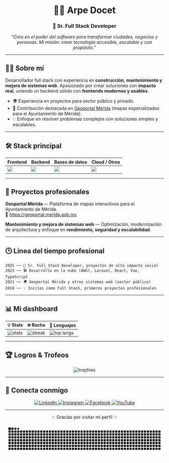 <div align="center">

# 👨‍💻 Arpe Docet
### 🚀 Sr. Full Stack Developer

<em>“Creo en el poder del software para transformar ciudades, negocios y personas.
Mi misión: crear tecnología accesible, escalable y con propósito.”</em>

---

</div>

## 🧑‍💼 Sobre mí
Desarrollador full stack con experiencia en **construcción, mantenimiento y mejora de sistemas web**.
Apasionado por crear soluciones con **impacto real**, uniendo un backend sólido con **frontends modernos y usables**.

- 🌍 Experiencia en proyectos para sector público y privado.
- 📍 Contribución destacada en [Geoportal Mérida](https://geoportal.merida.gob.mx) (mapas especializados para el Ayuntamiento de Mérida).
- 💡 Enfoque en resolver problemas complejos con soluciones simples y escalables.

---

## 🛠️ Stack principal

<div align="center">

| Frontend | Backend | Bases de datos | Cloud / Otros |
|----------|---------|----------------|---------------|
| <img src="https://skillicons.dev/icons?i=js,ts,react,vue" height="28" /> | <img src="https://skillicons.dev/icons?i=python,php,laravel" height="28" /> | <img src="https://skillicons.dev/icons?i=mysql,postgres" height="28" /> | <img src="https://skillicons.dev/icons?i=aws,git" height="28" /> |

</div>

---

## 📌 Proyectos profesionales

**Geoportal Mérida** — Plataforma de mapas interactivos para el Ayuntamiento de Mérida.  
🔗 https://geoportal.merida.gob.mx

**Mantenimiento y mejora de sistemas web** — Optimización, modernización de arquitectura y enfoque en **rendimiento, seguridad y escalabilidad**.

---

## 🕒 Línea del tiempo profesional

```text
2025 ── 🚀 Sr. Full Stack Developer, proyectos de alto impacto social
2023 ── 🛠️ Desarrollo en la nube (AWS), Laravel, React, Vue, TypeScript
2021 ── 🌍 Geoportal Mérida y otros sistemas web (sector público)
2019 ── 💡 Inicios como Full Stack, primeros proyectos profesionales
```

---

## 📊 Mi dashboard

<div align="center">

| 💡 Stats | 🔥 Racha | 🎨 Lenguajes |
|----------|---------|--------------|
| <img src="https://github-readme-stats.vercel.app/api?username=arpedeveloper&show_icons=true&theme=radical&hide_border=true&rank_icon=github" alt="stats" /> | <img src="https://streak-stats.demolab.com?user=arpedeveloper&theme=radical&hide_border=true" alt="streak" /> | <img src="https://github-readme-stats.vercel.app/api/top-langs/?username=arpedeveloper&layout=compact&theme=radical&hide_border=true" alt="top langs" /> |

</div>

---

## 🏆 Logros & Trofeos

<div align="center">
  <img src="https://github-profile-trophy.vercel.app/?username=arpedeveloper&theme=onestar&no-frame=true&margin-w=10&margin-h=10" alt="trophies" />
</div>

---

## 🤝 Conecta conmigo

<div align="center">

<a href="https://www.linkedin.com/in/jesusross">
  <img src="https://img.shields.io/badge/LinkedIn-0A66C2?logo=linkedin&logoColor=white" alt="LinkedIn" />
</a>
<a href="https://instagram.com/arpedocet">
  <img src="https://img.shields.io/badge/Instagram-E4405F?logo=instagram&logoColor=white" alt="Instagram" />
</a>
<a href="https://facebook.com/arpedocet">
  <img src="https://img.shields.io/badge/Facebook-1877F2?logo=facebook&logoColor=white" alt="Facebook" />
</a>
<a href="https://youtube.com/@arpedocet">
  <img src="https://img.shields.io/badge/YouTube-FF0000?logo=youtube&logoColor=white" alt="YouTube" />
</a>

</div>

---

<div align="center">

✨ Gracias por visitar mi perfil ✨

<!-- Si habilitas el snake, este SVG se generará automáticamente con el workflow -->
<img src="https://github.com/arpedeveloper/arpedeveloper/blob/output/github-contribution-grid-snake.svg" alt="snake animation" />

</div>
